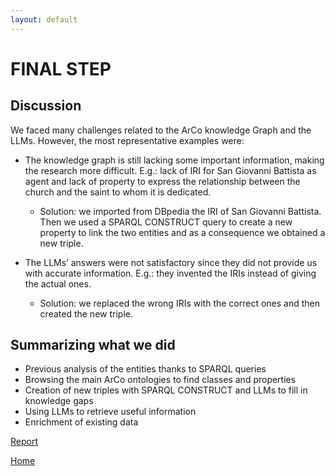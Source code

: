 ```yaml
---
layout: default
---
```


# FINAL STEP

## Discussion

We faced many challenges related to the ArCo knowledge Graph and the LLMs. However, the most representative examples were:
* The knowledge graph is still lacking some important information, making the research more difficult. E.g.: lack of IRI for San Giovanni Battista as agent and lack of property to express the relationship between the church and the saint to whom it is dedicated.
  * Solution: we imported from DBpedia the IRI of San Giovanni Battista. Then we used a SPARQL CONSTRUCT query to create a new property to link the two entities and as a consequence we obtained a new triple.

* The LLMs’ answers were not satisfactory since they did not provide us with accurate information. E.g.: they invented the IRIs instead of giving the actual ones.
  * Solution: we replaced the wrong IRIs with the correct ones and then created the new triple.

## Summarizing what we did

* Previous analysis of the entities thanks to SPARQL queries
* Browsing the main ArCo ontologies to find classes and properties
* Creation of new triples with SPARQL CONSTRUCT and LLMs to fill in knowledge gaps
* Using LLMs to retrieve useful information
* Enrichment of existing data


[Report](./report.md)

[Home](./)
